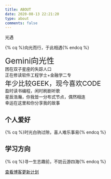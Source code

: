 ```yaml
---
title: ABOUT
date: 2020-08-13 22:21:20
type: about
comments: false
---
```



<div class="wrapper"><div class="text" data-text="光遇">光遇</div>

{% cq %}向光而行，于此相遇{% endcq %}

<div class="text-center" style="font-size: 26px;">Gemini向光性</div>
<div class="text-center">困在双子星座的失踪人口</div>
<div class="text-center">正在修读软件工程学士+金融学二专</div>
<div class="text-center" style="font-size: 22px;">年少比较GEEK，现今喜欢CODE</div>
<div class="text-center">盈时读书编程，闲时刷剧听歌</div>
<div class="text-center">星辰浩瀚，你我皆一分布式节点，偶然相连</div>
<div class="text-center">幸运在这里和你分享我的故事</div>

## 个人爱好

{% cq %}时光白驹过隙，喜人难乐事易{% endcq %}

<!-- - 编程：键盘敲出字符，眼映天马行空的想象
- 跑步：预备抬起落地，循着人生前行的轨迹
- 摄影：数字镌刻时间，复现旋踵即逝的场景
- 烹饪：刀光无伴剑影，所幸品赏美食的愉悦
- 音乐：旋律入耳至心，体验时空相通的悲欢
- 影视：剧情演绎人心，结识或曾谋面的某某 -->

## 学习方向

{% cq %}寻一生志趣前，不妨云游四海{% endcq %}

<!-- 知识的海洋无垠，人类的生命有限 -->

<!-- 不求博学若， -->

<!-- - 机器学习：或许丹炉之中，亦有化学可究
- 数据分析：经验携着真理，总爱藏身于此
- 算法设计：思维精简代价，高效颠覆体验
- 全栈开发：想法实际落地，创新招手未来
- 软件工程：架构勾勒路线，产品有迹可循
- 服务网络：众生平等之一，皆分布式节点
- &nbsp;金融学&nbsp;：理论基于理性，现实亦有人性
- 艺术设计：创意拥抱现实，羽翼愈生愈满 -->

<!-- ## 我的博客

自知与博学相隔千里，未敢妄谈所写文字皆为真知灼见，只期望将自己所积知识之浅悟或总结、所乐事物之情感或经历分享于此。 -->

<!-- 自知无知，未至深致。所幸尚行，且言 -->

<!-- <div class="hobits-label">电影</div>
<div class="hobits-label">音乐</div>

<script language=javascript></script> -->

[查看博客更新计划](/more/plans)
